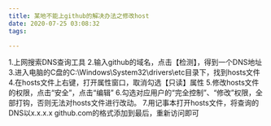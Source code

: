 ```yaml
---
title: 某地不能上github的解决办法之修改host
date: 2020-07-25 03:08:32
tags:

---
```

1.上网搜索DNS查询工具
2.输入github的域名，点击【检测】，得到一个DNS地址
3.进入电脑的C盘的C:\Windows\System32\drivers\etc目录下，找到hosts文件
4.在hosts文件上右键，打开属性窗口，取消勾选【只读】属性
5.修改hosts文件的权限，点击“安全”，点击“编辑”
6.勾选对应用户的“完全控制”、“修改”权限，全部打钩，否则无法对hosts文件进行改动。
7.用记事本打开hosts文件，将查询的DNS以x.x.x.x   github.com的格式添加到最后，重新访问即可